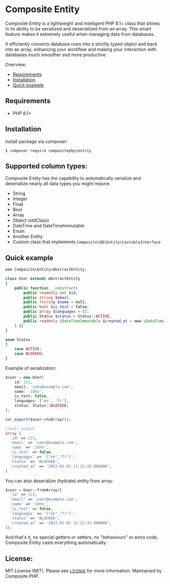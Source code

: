 # Composite Entity

Composite Entity is a lightweight and intelligent PHP 8.1+ class that shines in its ability to be serialized and deserialized from an array. 
This smart feature makes it extremely useful when managing data from databases. 

It efficiently converts database rows into a strictly typed object and back into an array, enhancing your workflow and making your interaction with databases much smoother and more productive.

Overview:
* [Requirements](#requirements)
* [Installation](#installation)
* [Quick example](#quick-example)

## Requirements

* PHP 8.1+

## Installation

Install package via composer:

 ```shell
 $ composer require compositephp/entity
 ```

## Supported column types:

Composite Entity has the capability to automatically serialize and deserialize nearly all data types you might require.
- String
- Integer
- Float
- Bool
- Array
- Object (stdClass)
- DateTime and DateTimeImmutable
- Enum
- Another Entity
- Custom class that implements `Composite\DB\Entity\CastableInterface`

## Quick example

```php
use Composite\Entity\AbstractEntity;

class User extends AbstractEntity
{
    public function __construct(
        public readonly int $id,
        public string $email,
        public ?string $name = null,
        public bool $is_test = false,
        public array $languages = [],
        public Status $status = Status::ACTIVE,
        public readonly \DateTimeImmutable $created_at = new \DateTimeImmutable(),
    ) {}
}

enum Status
{
    case ACTIVE;
    case BLOCKED;
}
```

Example of serialization:

```php
$user = new User(
    id: 123,
    email: 'john@example.com',
    name: 'John',
    is_test: false,
    languages: ['en', 'fr'],
    status: Status::BLOCKED,
);

var_export($user->toArray());

//will output
array (
  'id' => 123,
  'email' => 'user@example.com',
  'name' => 'John',
  'is_test' => false,
  'languages' => '["en","fr"]',
  'status' => 'BLOCKED',
  'created_at' => '2022-01-01 11:22:33.000000',
)
```

You can also deserialize (hydrate) entity from array:

```php
$user = User::fromArray([
  'id' => 123,
  'email' => 'user@example.com',
  'name' => 'John',
  'is_test' => false,
  'languages' => '["en","fr"]',
  'status' => 'BLOCKED',
  'created_at' => '2022-01-01 11:22:33.000000',
]);
```

And that's it, no special getters or setters, no "behaviours" or extra code, Composite Entity casts everything automatically.

## License:

MIT License (MIT). Please see [`LICENSE`](./LICENSE) for more information. Maintained by Composite PHP.

